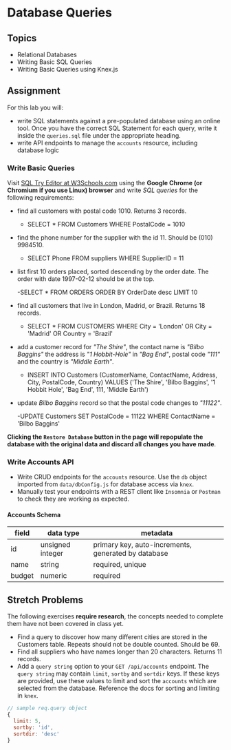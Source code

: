 # Database Queries

## Topics

- Relational Databases
- Writing Basic SQL Queries
- Writing Basic Queries using Knex.js

## Assignment

For this lab you will:

- write SQL statements against a pre-populated database using an online tool. Once you have the correct SQL Statement for each query, write it inside the `queries.sql` file under the appropriate heading.
- write API endpoints to manage the `accounts` resource, including database logic

### Write Basic Queries

Visit [SQL Try Editor at W3Schools.com](https://www.w3schools.com/Sql/tryit.asp?filename=trysql_select_top) using the **Google Chrome (or Chromium if you use Linux) browser** and write _SQL queries_ for the following requirements:

- find all customers with postal code 1010. Returns 3 records.

  - SELECT * FROM Customers
    WHERE PostalCode = 1010

- find the phone number for the supplier with the id 11. Should be (010) 9984510.

  - SELECT Phone FROM suppliers
    WHERE SupplierID = 11


- list first 10 orders placed, sorted descending by the order date. The order with date 1997-02-12 should be at the top.

  -SELECT * FROM ORDERS
  ORDER BY OrderDate desc
  LIMIT 10

- find all customers that live in London, Madrid, or Brazil. Returns 18 records.

  - SELECT * FROM CUSTOMERS
    WHERE City = 'London' OR City = 'Madrid' OR Country = 'Brazil'

- add a customer record for _"The Shire"_, the contact name is _"Bilbo Baggins"_ the address is _"1 Hobbit-Hole"_ in _"Bag End"_, postal code _"111"_ and the country is _"Middle Earth"_.

  - INSERT INTO Customers (CustomerName,            ContactName, Address, City, PostalCode, Country)
  VALUES ('The Shire', 'Bilbo Baggins', '1 Hobbit Hole', 'Bag End', 111, 'Middle Earth')

- update _Bilbo Baggins_ record so that the postal code changes to _"11122"_.

  -UPDATE Customers
   SET PostalCode = 11122
   WHERE ContactName = 'Bilbo Baggins'

**Clicking the `Restore Database` button in the page will repopulate the database with the original data and discard all changes you have made**.

### Write Accounts API

- Write CRUD endpoints for the `accounts` resource. Use the `db` object imported from `data/dbConfig.js` for database access via `knex`.
- Manually test your endpoints with a REST client like `Insomnia` or `Postman` to check they are working as expected.

#### Accounts Schema

| field  | data type        | metadata                                            |
| ------ | ---------------- | --------------------------------------------------- |
| id     | unsigned integer | primary key, auto-increments, generated by database |
| name   | string           | required, unique                                    |
| budget | numeric          | required                                            |

## Stretch Problems

The following exercises **require research**, the concepts needed to complete them have not been covered in class yet.

- Find a query to discover how many different cities are stored in the Customers table. Repeats should not be double counted. Should be 69.
- Find all suppliers who have names longer than 20 characters. Returns 11 records.
- Add a `query string` option to your `GET /api/accounts` endpoint. The `query string` may contain `limit`, `sortby` and `sortdir` keys. If these keys are provided, use these values to limit and sort the `accounts` which are selected from the database. Reference the docs for sorting and limiting in `knex`.

```js
// sample req.query object
{
  limit: 5,
  sortby: 'id',
  sortdir: 'desc'
}
```
